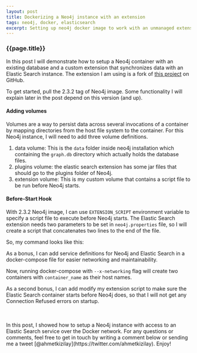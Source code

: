 ```yaml
---
layout: post
title: Dockerizing a Neo4j instance with an extension
tags: neo4j, docker, elasticsearch
excerpt: Setting up neo4j docker image to work with an unmanaged extension
---
```


### {{page.title}}

In this post I will demonstrate how to setup a Neo4j container with an existing database and a custom extension that synchronizes data with an Elastic Search instance. The extension I am using is a fork of [this project](https://github.com/neo4j-contrib/neo4j-elasticsearch) on GitHub.

To get started, pull the 2.3.2 tag of Neo4j image. Some functionality I will explain later in the post depend on this version (and up).

<script src="https://gist.github.com/artsince/111e145b2250db2257be.js?file=one.sh"></script>

#### Adding volumes
Volumes are a way to persist data across several invocations of a container by mapping directories from the host file system to the container. For this Neo4j instance, I will need to add three volume definitions.

1. data volume: This is the `data` folder inside neo4j installation which containing the `graph.db` directory which actually holds the database files.
2. plugins volume: the elastic search extension has some jar files that should go to the plugins folder of Neo4j.
3. extension volume: This is my custom volume that contains a script file to be run before Neo4j starts.

#### Before-Start Hook
With 2.3.2 Neo4j image, I can use `EXTENSION_SCRIPT` environment variable to specify a script file to execute before Neo4j starts. The Elastic Search extension needs two parameters to be set in `neo4j.properties` file, so I will create a script that concatenates two lines to the end of the file.

<script src="https://gist.github.com/artsince/111e145b2250db2257be.js?file=two.sh"></script>

So, my command looks like this:
<script src="https://gist.github.com/artsince/111e145b2250db2257be.js?file=three.sh"></script>

As a bonus, I can add service definitions for Neo4j and Elastic Search in a docker-compose file for easier networking and maintainability.

<script src="https://gist.github.com/artsince/111e145b2250db2257be.js?file=four.yml"></script>

Now, running docker-compose with `--x-networking` flag will create two containers with `container_name` as their host names.

As a second bonus, I can add modify my extension script to make sure the Elastic Search container starts before Neo4j does, so that I will not get any Connection Refused errors on startup.

<script src="https://gist.github.com/artsince/111e145b2250db2257be.js?file=five.sh"></script>

<br/>
<br/>
In this post, I showed how to setup a Neo4j instance with access to an Elastic Search service over the Docker network. For any questions or comments, feel free to get in touch by writing a comment below or sending me a tweet  [@ahmetkizilay](https://twitter.com/ahmetkizilay). Enjoy!
